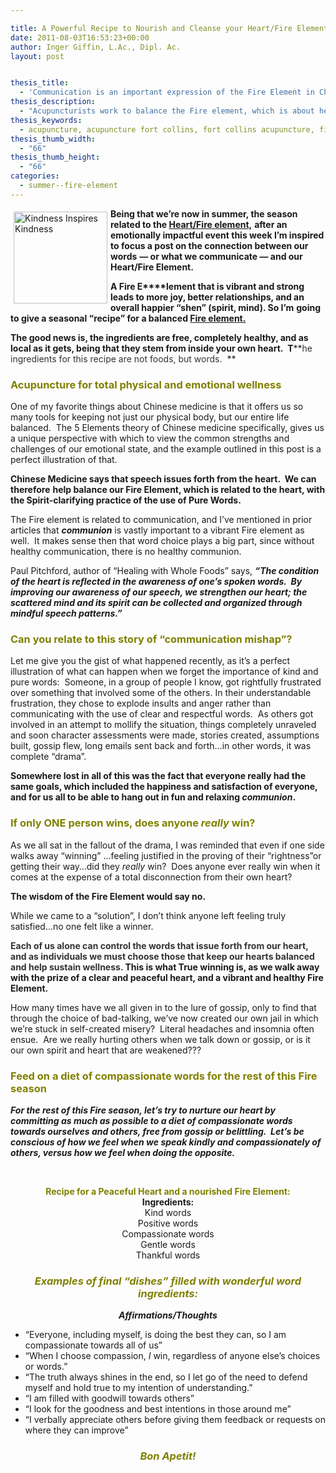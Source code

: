 ```yaml
---

title: A Powerful Recipe to Nourish and Cleanse your Heart/Fire Element
date: 2011-08-03T16:53:23+00:00
author: Inger Giffin, L.Ac., Dipl. Ac.
layout: post


thesis_title:
  - 'Communication is an important expression of the Fire Element in Chinese Medicine. '
thesis_description:
  - "Acupuncturists work to balance the Fire element, which is about healthy communication & communion. Let's feed on a diet of compassionate and pure words. "
thesis_keywords:
  - acupuncture, acupuncture fort collins, fort collins acupuncture, fire element
thesis_thumb_width:
  - "66"
thesis_thumb_height:
  - "66"
categories:
  - summer--fire-element
---
```

<img src="http://ih.constantcontact.com/fs085/1102844965003/img/36.jpg" alt="Kindness Inspires Kindness" width="150" height="147" align="left" border="0" hspace="5" vspace="5" />**Being that we&#8217;re now in summer, the season related to the [Heart/Fire element,](http://www.wisdomwaysacupuncture.com/2017/05/23/into-the-fire-we-go-more-tips-from-an-acupuncturist-for-staying-balanced-in-summer/)** **after an emotionally impactful event this week I&#8217;m inspired** **to focus a post on the connection between our words** **&#8212; or what we communicate &#8212; and our Heart/Fire Element.** 

**A Fire E****lement that is vibrant and strong leads to more joy, better relationships, and an overall happier &#8220;shen&#8221; (spirit, mind). So I&#8217;m** **going to give a seasonal &#8220;recipe&#8221; for a balanced [Fire element.](http://www.wisdomwaysacupuncture.com/2017/07/07/latest-5-element-video-fire-season-released/)**

**The good news is, the ingredients are free, completely healthy, and as local as it gets, being that they stem from inside your own heart.  T****<span style="color: #333333;">he ingredients for this recipe are not foods, but words.  </span>**

### <span style="color: #808000;">Acupuncture for total physical and emotional wellness</span>

One of my favorite things about Chinese medicine is that it offers us so many tools for keeping not just our physical body, but our entire life balanced.  The 5 Elements theory of Chinese medicine specifically, gives us a unique perspective with which to view the common strengths and challenges of our emotional state, and the example outlined in this post is a perfect illustration of that.

**Chinese Medicine says that speech issues forth from the heart.  We can therefore** **help balance our Fire Element, which is related to the heart, with the Spirit-clarifying practice of the use of Pure Words.**

The Fire element is related to communication, and I&#8217;ve mentioned in prior articles that **_communion_** is vastly important to a vibrant Fire element as well.  It makes sense then that word choice plays a big part, since without healthy communication, there is no healthy communion.

Paul Pitchford, author of &#8220;Healing with Whole Foods&#8221; says, **_&#8220;The condition of the heart is reflected in the awareness of one&#8217;s spoken words.  By improving our awareness of our speech, we strengthen our heart; the scattered mind and its spirit can be collected and organized through mindful speech patterns.&#8221;_**

### <span style="color: #808000;"><strong>Can you relate to this story of &#8220;communication mishap&#8221;?  </strong></span>

Let me give you the gist of what happened recently, as it&#8217;s a perfect illustration of what can happen when we forget the importance of kind and pure words:  Someone, in a group of people I know, got rightfully frustrated over something that involved some of the others. In their understandable frustration, they chose to explode insults and anger rather than communicating with the use of clear and respectful words.  As others got involved in an attempt to mollify the situation, things completely unraveled and soon character assessments were made, stories created, assumptions built, gossip flew, long emails sent back and forth&#8230;in other words, it was complete &#8220;drama&#8221;.

**Somewhere lost in all of this was the fact that everyone really had the same goals, which included the happiness and satisfaction of everyone, and for us all to be able to hang out in fun and relaxing _communion_.** 

### <span style="color: #808000;">If only ONE person wins, does anyone <em>really</em> win?</span>

As we all sat in the fallout of the drama, I was reminded that even if one side walks away &#8220;winning&#8221; &#8230;feeling justified in the proving of their &#8220;rightness&#8221;or getting their way&#8230;did they _really_ win?  Does anyone ever really win when it comes at the expense of a total disconnection from their own heart?

**The wisdom of the Fire Element would say no.**

While we came to a &#8220;solution&#8221;, I don&#8217;t think anyone left feeling truly satisfied&#8230;no one felt like a winner.

<p style="text-align: left;">
  <strong><span style="color: #333333;">Each of us alone can control the words that issue forth from our heart, and as individuals we must choose those that keep our hearts balanced and help sustain wellness.</span> This is what True winning is, as we walk away with the prize of a clear and peaceful heart, and a vibrant and healthy Fire Element.</strong>
</p>

How many times have we all given in to the lure of gossip, only to find that through the choice of bad-talking, we&#8217;ve now created our own jail in which we&#8217;re stuck in self-created misery?  Literal headaches and insomnia often ensue.  Are we really hurting others when we talk down or gossip, or is it our own spirit and heart that are weakened???

### <span style="color: #808000;">Feed on a diet of compassionate words for the rest of this Fire season</span>

<p style="text-align: left;">
  <em><strong>For the rest of this Fire season, let&#8217;s try to nurture our heart by committing as much as possible to a diet of compassionate words towards ourselves and others, free from gossip or belittling.  Let&#8217;s be conscious of how we feel when we speak kindly and compassionately of others, versus how we feel when doing the opposite.</strong></em>
</p>

&nbsp;

<div style="text-align: center;">
  <span style="color: #808000;"><strong>Recipe for a Peaceful Heart and a nourished Fire Element:</strong></span><br /> <strong>Ingredients:</strong>
</div>

<div style="text-align: center;">
  Kind words<br /> Positive words<br /> Compassionate words<br /> Gentle words<br /> Thankful words
</div>

<div>
</div>

<h3 style="text-align: center;">
  <strong><em><span style="color: #808000;">Examples of final &#8220;dishes&#8221; filled with wonderful word ingredients:</span></em></strong>
</h3>

<p style="text-align: center;">
  <strong><em> Affirmations/Thoughts<br /> </em></strong>
</p>

  * &#8220;Everyone, including myself, is doing the best they can, so I am compassionate towards all of us&#8221;
  * &#8220;When I choose compassion, _I_ win, regardless of anyone else&#8217;s choices or words.&#8221;
  * &#8220;The truth always shines in the end, so I let go of the need to defend myself and hold true to my intention of understanding.&#8221;
  * &#8220;I am filled with goodwill towards others&#8221;
  * &#8220;I look for the goodness and best intentions in those around me&#8221;
  * &#8220;I verbally appreciate others before giving them feedback or requests on where they can improve&#8221;

<h3 style="text-align: center;">
  <span style="color: #808000;"><em>Bon Apetit!</em></span>
</h3>